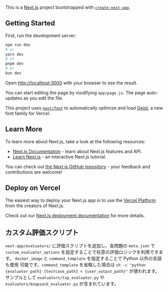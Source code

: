 This is a [Next.js](https://nextjs.org) project bootstrapped with [`create-next-app`](https://github.com/vercel/next.js/tree/canary/packages/create-next-app).

## Getting Started

First, run the development server:

```bash
npm run dev
# or
yarn dev
# or
pnpm dev
# or
bun dev
```

Open [http://localhost:3000](http://localhost:3000) with your browser to see the result.

You can start editing the page by modifying `app/page.js`. The page auto-updates as you edit the file.

This project uses [`next/font`](https://nextjs.org/docs/app/building-your-application/optimizing/fonts) to automatically optimize and load [Geist](https://vercel.com/font), a new font family for Vercel.

## Learn More

To learn more about Next.js, take a look at the following resources:

- [Next.js Documentation](https://nextjs.org/docs) - learn about Next.js features and API.
- [Learn Next.js](https://nextjs.org/learn) - an interactive Next.js tutorial.

You can check out [the Next.js GitHub repository](https://github.com/vercel/next.js) - your feedback and contributions are welcome!

## Deploy on Vercel

The easiest way to deploy your Next.js app is to use the [Vercel Platform](https://vercel.com/new?utm_medium=default-template&filter=next.js&utm_source=create-next-app&utm_campaign=create-next-app-readme) from the creators of Next.js.

Check out our [Next.js deployment documentation](https://nextjs.org/docs/app/building-your-application/deploying) for more details.

## カスタム評価スクリプト

`next-app/evaluators/` に評価スクリプトを追加し、各問題の `meta.json` で
`custom_evaluator_options` を設定することで任意の評価ロジックを利用できます。
`docker_image` と `command_template` を指定することで Python 以外の言語も使用
可能です。`command_template` を省略した場合は
`sh -c "python {evaluator_path} {testcase_path} < {user_output_path}"` が使われます。
サンプルとして `evaluators/tsp_evaluator.py` や `evaluators/knapsack_evaluator.py`
が含まれています。
